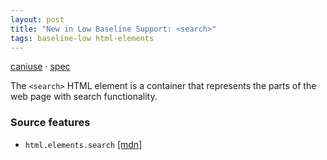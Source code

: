 ```yaml
---
layout: post
title: "New in Low Baseline Support: <search>"
tags: baseline-low html-elements
---
```


[caniuse](https://caniuse.com/?search=search) · [spec](https://html.spec.whatwg.org/multipage/grouping-content.html#the-search-element)

The `<search>` HTML element is a container that represents the parts of the web page with search functionality.

### Source features

- ``html.elements.search`` [[mdn]](https://developer.mozilla.org/en-US/search?q=html.elements.search)
